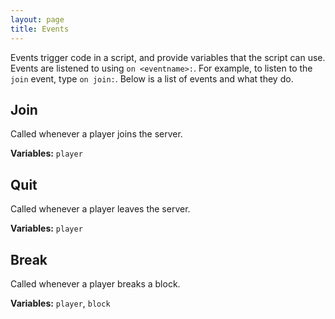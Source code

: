 ```yaml
---
layout: page
title: Events
---
```


Events trigger code in a script, and provide variables that the script can use. Events are listened to using `on <eventname>:`.
For example, to listen to the `join` event, type `on join:`. Below is a list of events and what they do.

## Join

Called whenever a player joins the server.

**Variables:** `player`

## Quit

Called whenever a player leaves the server.

**Variables:** `player`

## Break

Called whenever a player breaks a block.

**Variables:** `player`, `block`
